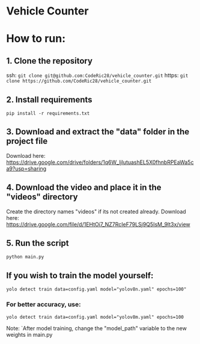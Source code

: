 # Vehicle Counter
# How to run:

## 1. Clone the repository
ssh: ```git clone git@github.com:CodeRic28/vehicle_counter.git```
https: ```git clone https://github.com/CodeRic28/vehicle_counter.git```

## 2. Install requirements
```pip install -r requirements.txt```

## 3. Download and extract the "data" folder in the project file
Download here: https://drive.google.com/drive/folders/1q6W_ljlutuashEL5X0fhnbRPEaWa5ca9?usp=sharing

## 4. Download the video and place it in the "videos" directory
Create the directory names "videos" if its not created already.
Download here: https://drive.google.com/file/d/1EHtOi7_NZ7RcIeF79LSj9Q5IsM_9lt3x/view

## 5. Run the script
```python main.py```


## If you wish to train the model yourself:
```yolo detect train data=config.yaml model="yolov8n.yaml" epochs=100"```

### For better accuracy, use:
```yolo detect train data=config.yaml model="yolov8m.yaml" epochs=100```

Note: `After model training, change the "model_path" variable to the new weights in main.py
